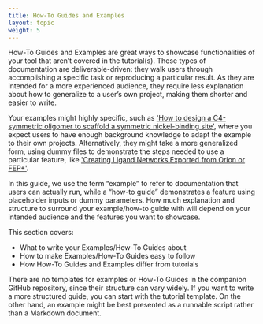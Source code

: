 ```yaml
---
title: How-To Guides and Examples
layout: topic
weight: 5
---
```


How-To Guides and Examples are great ways to showcase functionalities of your tool that aren’t covered in the tutorial(s). These types of documentation are deliverable-driven: they walk users through accomplishing a specific task or reproducing a particular result. As they are intended for a more experienced audience, they require less explanation about how to generalize to a user’s own project, making them shorter and easier to write. 

Your examples might highly specific, such as ['How to design a C4-symmetric oligomer to scaffold a symmetric nickel-binding site'](https://github.com/RosettaCommons/RFdiffusion/blob/main/examples/design_nickel.sh), where you expect users to have enough background knowledge to adapt the example to their own projects. Alternatively, they might take a more generalized form, using dummy files to demonstrate the steps needed to use a particular feature, like ['Creating Ligand Networks Exported from Orion or FEP+'](https://docs.openfree.energy/en/latest/cookbook/network_from_orion_fepp.html). 

In this guide, we use the term “example” to refer to documentation that users can actually run, while a “how-to guide” demonstrates a feature using placeholder inputs or dummy parameters. How much explanation and structure to surround your example/how-to guide with will depend on your intended audience and the features you want to showcase. 

This section covers: 
- What to write your Examples/How-To Guides about
- How to make Examples/How-To Guides easy to follow
- How How-To Guides and Examples differ from tutorials

There are no templates for examples or How-To Guides in the companion GitHub repository, since their structure can vary widely. If you want to write a more structured guide, you can start with the tutorial template. On the other hand, an example might be best presented as a runnable script rather than a Markdown document.


